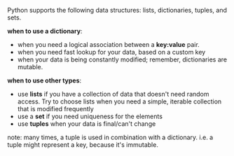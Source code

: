 Python supports the following data structures: lists, dictionaries, tuples, and sets.

**when to use a dictionary**:

-   when you need a logical association between a **key:value** pair.
-   when you need fast lookup for your data, based on a custom key
-   when your data is being constantly modified; remember, dictionaries are mutable.

**when to use other types**:

-   use **lists** if you have a collection of data that doesn't need random access. Try to choose lists when you need a simple, iterable collection that is modified frequently
-   use a **set** if you need uniqueness for the elements
-   use **tuples** when your data is final/can't change

note: many times, a tuple is used in combination with a dictionary. i.e. a tuple might represent a key, because it's immutable.